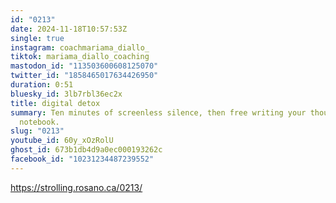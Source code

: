 ```yaml
---
id: "0213"
date: 2024-11-18T10:57:53Z
single: true
instagram: coachmariama_diallo_
tiktok: mariama_diallo_coaching
mastodon_id: "113503600608125070"
twitter_id: "1858465017634426950"
duration: 0:51
bluesky_id: 3lb7rbl36ec2x
title: digital detox
summary: Ten minutes of screenless silence, then free writing your thoughts in a
  notebook.
slug: "0213"
youtube_id: 60y_xOzRolU
ghost_id: 673b1db4d9a0ec000193262c
facebook_id: "10231234487239552"
---
```

https://strolling.rosano.ca/0213/
